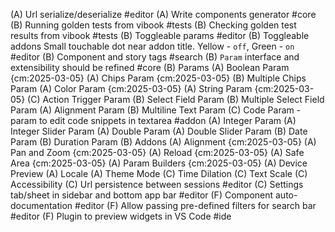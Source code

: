 
(A) Url serialize/deserialize #editor
(A) Write components generator #core
(B) Running golden tests from vibook #tests
(B) Checking golden test results from vibook #tests
(B) Toggleable params #editor
(B) Toggleable addons Small touchable dot near addon title. Yellow - `off`, Green - `on` #editor
(B) Component and story tags #search
(B) `Param` interface and extensibility should be refined #core
(B) Params
  (A) Boolean Param {cm:2025-03-05}
  (A) Chips Param {cm:2025-03-05}
  (B) Multiple Chips Param
  (A) Color Param {cm:2025-03-05}
  (A) String Param {cm:2025-03-05}
  (C) Action Trigger Param
  (B) Select Field Param
  (B) Multiple Select Field Param
  (A) Alignment Param
  (B) Multiline Text Param
  (C) Code Param - param to edit code snippets in textarea #addon
  (A) Integer Param
  (A) Integer Slider Param
  (A) Double Param
  (A) Double Slider Param
  (B) Date Param
  (B) Duration Param
(B) Addons
  (A) Alignment {cm:2025-03-05}
  (A) Pan and Zoom {cm:2025-03-05}
  (A) Reload {cm:2025-03-05}
  (A) Safe Area {cm:2025-03-05}
  (A) Param Builders {cm:2025-03-05}
  (A) Device Preview
  (A) Locale
  (A) Theme Mode
  (C) Time Dilation
  (C) Text Scale
  (C) Accessibility
(C) Url persistence between sessions #editor
(C) Settings tab/sheet in sidebar and bottom app bar #editor
(F) Component auto-documentation #editor
(F) Allow passing pre-defined filters for search bar #editor
(F) Plugin to preview widgets in VS Code #ide
